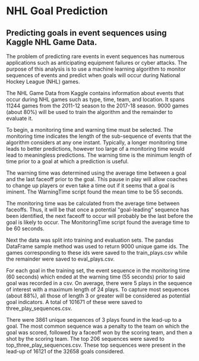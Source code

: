 # NHL Goal Prediction

## Predicting goals in event sequences using Kaggle NHL Game Data.

 The problem of predicting rare events in event sequences has numerous applications such as anticipating equipment failures or cyber attacks. The purpose of this analysis is to use a machine learning algorithm to monitor sequences of events and predict when goals will occur during National Hockey League (NHL) games.

 The NHL Game Data from Kaggle contains information about events that occur during NHL games such as type, time, team, and location. It spans 11244 games from the 2011-12 season to the 2017-18 season. 9000 games (about 80%) will be used to train the algorithm and the remainder to evaluate it. 

 To begin, a monitoring time and warning time must be selected. The monitoring time indicates the length of the sub-sequence of events that the algorithm considers at any one instant. Typically, a longer monitoring time leads to better predictions, however too large of a monitoring time would lead to meaningless predictions. The warning time is the minimum length of time prior to a goal at which a prediction is useful.

 The warning time was determined using the average time between a goal and the last faceoff prior to the goal. This pause in play will allow coaches to change up players or even take a time out if it seems that a goal is iminent. The WarningTime script found the mean time to be 55 seconds.

 The monitoring time was be calculated from the average time between faceoffs. Thus, it will be that once a potential "goal-leading" sequence has been identified, the next faceoff to occur will probably be the last before the goal is likely to occur. The MonitoringTime script found the average time to be 60 seconds.

 Next the data was split into training and evaluation sets. The pandas DataFrame sample method was used to return 9000 unique game ids. The games corresponding to these ids were saved to the train_plays.csv while the remainder were saved to eval_plays.csv.

 For each goal in the training set, the event sequence in the monitoring time (60 seconds) which ended at the warning time (55 seconds) prior to said goal was recorded in a csv. On average, there were 5 plays in the sequence of interest with a maximum length of 24 plays. To capture most sequences (about 88%), all those of length 3 or greater will be considered as potential goal indicators. A total of 101671 of these were saved to three_play_sequences.csv.

 There were 3861 unique sequences of 3 plays found in the lead-up to a goal. The most common sequence was a penalty to the team on which the goal was scored, followed by a faceoff won by the scoring team, and then a shot by the scoring team. The top 206 sequences were saved to top_three_play_sequences.csv. These top sequences were present in the lead-up of 16121 of the 32658 goals considered.